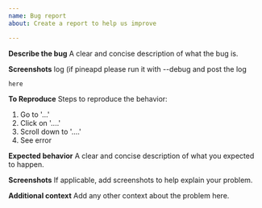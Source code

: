 ```yaml
---
name: Bug report
about: Create a report to help us improve

---
```


**Describe the bug**
A clear and concise description of what the bug is.

**Screenshots**
log (if pineapd please run it with --debug and post the log
```
here
```

**To Reproduce**
Steps to reproduce the behavior:
1. Go to '...'
2. Click on '....'
3. Scroll down to '....'
4. See error

**Expected behavior**
A clear and concise description of what you expected to happen.

**Screenshots**
If applicable, add screenshots to help explain your problem.

**Additional context**
Add any other context about the problem here.
